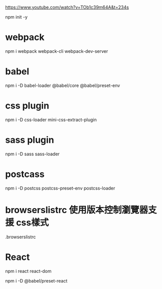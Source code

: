 https://www.youtube.com/watch?v=TOb1c39m64A&t=234s

npm init -y

# webpack
npm i webpack webpack-cli webpack-dev-server

# babel
npm i -D babel-loader @babel/core @babel/preset-env

# css plugin
npm i -D css-loader mini-css-extract-plugin

# sass plugin
npm i -D sass sass-loader

# postcass
npm i -D postcss postcss-preset-env postcss-loader

# browserslistrc 使用版本控制瀏覽器支援 css樣式
.browserslistrc

# React
npm i react react-dom

npm i -D @babel/preset-react